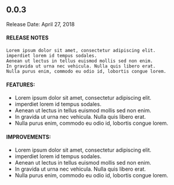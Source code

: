 ## 0.0.3
Release Date: April 27, 2018

#### RELEASE NOTES

```
Lorem ipsum dolor sit amet, consectetur adipiscing elit. 
imperdiet lorem id tempus sodales. 
Aenean ut lectus in tellus euismod mollis sed non enim. 
In gravida ut urna nec vehicula. Nulla quis libero erat. 
Nulla purus enim, commodo eu odio id, lobortis congue lorem. 
```

#### FEATURES:

- Lorem ipsum dolor sit amet, consectetur adipiscing elit. 
- imperdiet lorem id tempus sodales. 
- Aenean ut lectus in tellus euismod mollis sed non enim. 
- In gravida ut urna nec vehicula. Nulla quis libero erat. 
- Nulla purus enim, commodo eu odio id, lobortis congue lorem. 


#### IMPROVEMENTS:

- Lorem ipsum dolor sit amet, consectetur adipiscing elit. 
- imperdiet lorem id tempus sodales. 
- Aenean ut lectus in tellus euismod mollis sed non enim. 
- In gravida ut urna nec vehicula. Nulla quis libero erat. 
- Nulla purus enim, commodo eu odio id, lobortis congue lorem. 
